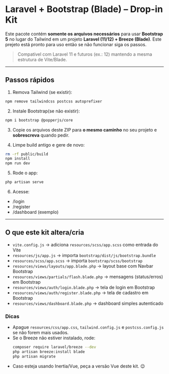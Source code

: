# Laravel + Bootstrap (Blade) – Drop-in Kit

Este pacote contém **somente os arquivos necessários** para usar **Bootstrap 5** no lugar do Tailwind
em um projeto **Laravel (11/12) + Breeze (Blade)**.
Este prejeto está pronto para uso então se não funcionar siga os passos.
> Compatível com Laravel 11 e futuros (ex.: 12) mantendo a mesma estrutura de Vite/Blade.

---

## Passos rápidos

1) Remova Tailwind (se existir):
```bash
npm remove tailwindcss postcss autoprefixer
```

2) Instale Bootstrap(se não existir):
```bash
npm i bootstrap @popperjs/core
```

3) Copie os arquivos deste ZIP para **o mesmo caminho** no seu projeto e **sobrescreva** quando pedir.

4) Limpe build antigo e gere de novo:
```bash
rm -rf public/build
npm install
npm run dev
```

5) Rode o app:
```bash
php artisan serve
```

6) Acesse:
- /login
- /register
- /dashboard (exemplo)

---

## O que este kit altera/cria

- `vite.config.js` → adiciona `resources/scss/app.scss` como entrada do Vite
- `resources/js/app.js` → importa `bootstrap/dist/js/bootstrap.bundle`
- `resources/scss/app.scss` → importa `bootstrap/scss/bootstrap`
- `resources/views/layouts/app.blade.php` → layout base com Navbar Bootstrap
- `resources/views/partials/flash.blade.php` → mensagens (status/erros) em Bootstrap
- `resources/views/auth/login.blade.php` → tela de login em Bootstrap
- `resources/views/auth/register.blade.php` → tela de cadastro em Bootstrap
- `resources/views/dashboard.blade.php` → dashboard simples autenticado

### Dicas
- Apague `resources/css/app.css`, `tailwind.config.js` e `postcss.config.js` se não forem mais usados.
- Se o Breeze não estiver instalado, rode:
  ```bash
  composer require laravel/breeze --dev
  php artisan breeze:install blade
  php artisan migrate
  ```
- Caso esteja usando Inertia/Vue, peça a versão Vue deste kit. 😉

